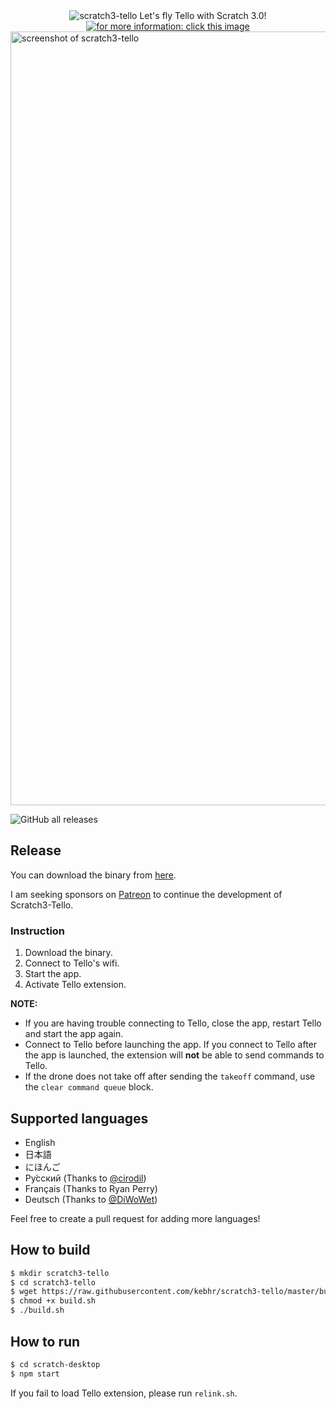<div align="center">
  <img src="https://user-images.githubusercontent.com/42484226/180014410-6c3868e4-f8ee-44a8-9a87-b89490061e03.png" alt="scratch3-tello Let's fly Tello with Scratch 3.0!" />
</div>
<div align="center">
  <a href="https://scratch3-tello.app/"><img src="https://user-images.githubusercontent.com/42484226/180016745-629f04e3-e7d5-40f3-bfd6-bf2f594ecdf3.png" alt="for more information: click this image" /></a>
</div>

<img width="1238" alt="screenshot of scratch3-tello" src="https://user-images.githubusercontent.com/42484226/199463133-0e678fb1-f309-4dd6-936f-633d8105fd0d.png">

![GitHub all releases](https://img.shields.io/github/downloads/kebhr/scratch3-tello/total?style=for-the-badge)

## Release
You can download the binary from [here](https://github.com/kebhr/scratch3-tello/releases).  

I am seeking sponsors on [Patreon](https://www.patreon.com/scratch3_tello) to continue the development of Scratch3-Tello.

### Instruction
1. Download the binary.
2. Connect to Tello's wifi.
3. Start the app.
4. Activate Tello extension.

**NOTE:**
- If you are having trouble connecting to Tello, close the app, restart Tello and start the app again.  
- Connect to Tello before launching the app. If you connect to Tello after the app is launched, the extension will **not** be able to send commands to Tello.
- If the drone does not take off after sending the `takeoff` command, use the `clear command queue` block.

## Supported languages
- English
- 日本語
- にほんご
- Ру́сский (Thanks to [@cirodil](https://github.com/cirodil))
- Français (Thanks to Ryan Perry)
- Deutsch (Thanks to [@DiWoWet](https://github.com/DiWoWet))

Feel free to create a pull request for adding more languages!

## How to build
```bash
$ mkdir scratch3-tello
$ cd scratch3-tello
$ wget https://raw.githubusercontent.com/kebhr/scratch3-tello/master/build.sh
$ chmod +x build.sh
$ ./build.sh
```

## How to run
```bash
$ cd scratch-desktop
$ npm start
```

If you fail to load Tello extension, please run `relink.sh`.

